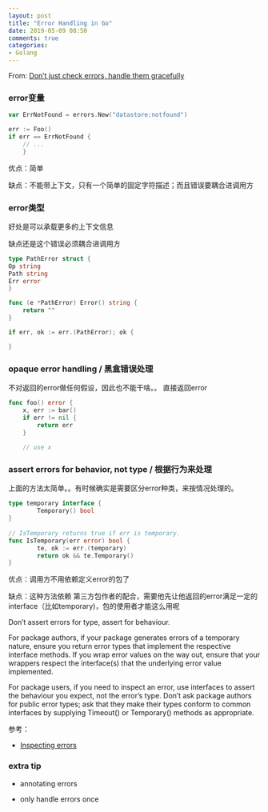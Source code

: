 ```yaml
---
layout: post
title: "Error Handling in Go"
date: 2019-05-09 08:50
comments: true
categories: 
- Golang
---
```


From: [Don’t just check errors, handle them gracefully](https://dave.cheney.net/2016/04/27/dont-just-check-errors-handle-them-gracefully)

### error变量

```go
var ErrNotFound = errors.New("datastore:notfound")

err := Foo()
if err == ErrNotFound {
    // ...
    }
```

优点：简单

缺点：不能带上下文，只有一个简单的固定字符描述；而且错误要耦合进调用方

### error类型

好处是可以承载更多的上下文信息

缺点还是这个错误必须耦合进调用方

```go
type PathError struct {
Op string
Path string
Err error
}

func (e *PathError) Error() string {
    return ""
}

if err, ok := err.(PathError); ok {

}
```

### opaque error handling / 黑盒错误处理

不对返回的error做任何假设，因此也不能干啥。。  直接返回error

```go
func foo() error {
    x, err := bar()
    if err != nil {
        return err
    }
    
    // use x
```

### assert errors for behavior, not type / 根据行为来处理

上面的方法太简单。。有时候确实是需要区分error种类，来按情况处理的。

```go
type temporary interface {
        Temporary() bool
}
 
// IsTemporary returns true if err is temporary.
func IsTemporary(err error) bool {
        te, ok := err.(temporary)
        return ok && te.Temporary()
}
```

优点：调用方不用依赖定义error的包了

缺点：这种方法依赖 第三方包作者的配合，需要他先让他返回的error满足一定的interface（比如temporary)，包的使用者才能这么用呢

Don’t assert errors for type, assert for behaviour.

For package authors, if your package generates errors of a temporary nature, ensure you return error types that implement the respective interface methods. If you wrap error values on the way out, ensure that your wrappers respect the interface(s) that the underlying error value implemented.

For package users, if you need to inspect an error, use interfaces to assert the behaviour you expect, not the error’s type. Don’t ask package authors for public error types; ask that they make their types conform to common interfaces by supplying Timeout() or Temporary() methods as appropriate.

参考：

- [Inspecting errors](https://dave.cheney.net/2014/12/24/inspecting-errors)


### extra tip

- annotating errors

- only handle errors once
